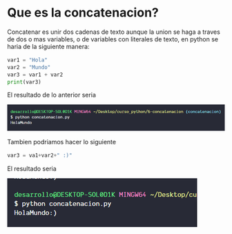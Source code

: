 # Que es la concatenacion?

Concatenar es unir dos cadenas de texto aunque la union se haga a traves de dos o mas variables,  o de variables con literales de texto, en python se haria de la siguiente manera:

```python
var1 = "Hola"
var2 = "Mundo"
var3 = var1 + var2
print(var3)
```

El resultado de lo anterior seria

![1668046147367](image/README/1668046147367.png)

Tambien podriamos hacer lo siguiente

```python
var3 = va1+var2+" :)"
```

El resultado seria

![1668046309016](image/README/1668046309016.png)
